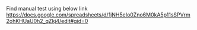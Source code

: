 Find manual test using below link 
https://docs.google.com/spreadsheets/d/1jNH5eIo0Zno6M0kA5p11sSPVrm2ohKHUaU0h2_qZkj4/edit#gid=0
